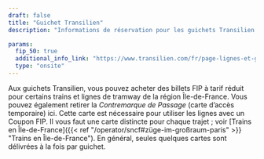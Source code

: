 ```yaml
---
draft: false
title: "Guichet Transilien"
description: "Informations de réservation pour les guichets Transilien."

params:
  fip_50: true
  additional_info_link: "https://www.transilien.com/fr/page-lignes-et-gares#paragraph-part-6916"
  type: "onsite"
---
```


Aux guichets Transilien, vous pouvez acheter des billets FIP à tarif réduit pour certains trains et lignes de tramway de la région Île-de-France. Vous pouvez également retirer la _Contremarque de Passage_ (carte d’accès temporaire) ici. Cette carte est nécessaire pour utiliser les lignes avec un Coupon FIP. Il vous faut une carte distincte pour chaque trajet ; voir [Trains en Île-de-France]({{< ref "/operator/sncf#züge-im-großraum-paris" >}} "Trains en Île-de-France"). En général, seules quelques cartes sont délivrées à la fois par guichet.
